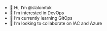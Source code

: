 - 👋 Hi, I’m @slalomtok
- 👀 I’m interested in DevOps
- 🌱 I’m currently learning GitOps
- 💞️ I’m looking to collaborate on IAC and Azure


<!---
slalomtok/slalomtok is a ✨ special ✨ repository because its `README.md` (this file) appears on your GitHub profile.
You can click the Preview link to take a look at your changes.
--->
